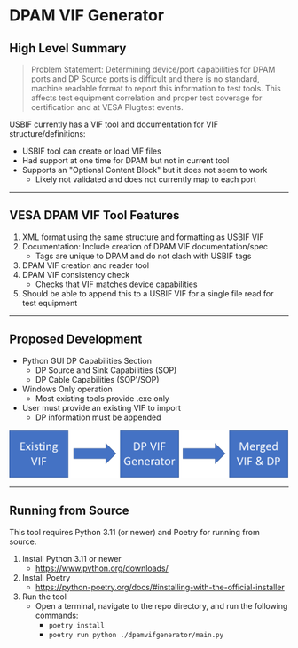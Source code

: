 # DPAM VIF Generator

## High Level Summary
> Problem Statement: Determining device/port capabilities for DPAM ports and DP Source ports is difficult and there is no standard, machine readable format to report this information to test tools. This affects test equipment correlation and proper test coverage for certification and at VESA Plugtest events.

USBIF currently has a VIF tool and documentation for VIF structure/definitions:
+ USBIF tool can create or load VIF files
+ Had support at one time for DPAM but not in current tool
+ Supports an "Optional Content Block" but it does not seem to work
    - Likely not validated and does not currently map to each port

___

## VESA DPAM VIF Tool Features
1. XML format using the same structure and formatting as USBIF VIF
2. Documentation: Include creation of DPAM VIF documentation/spec
    - Tags are unique to DPAM and do not clash with USBIF tags
3. DPAM VIF creation and reader tool
4. DPAM VIF consistency check
    - Checks that VIF matches device capabilities
5. Should be able to append this to a USBIF VIF for a single file read for test equipment

___

## Proposed Development
+ Python GUI DP Capabilities Section
    - DP Source and Sink Capabilities (SOP)
    - DP Cable Capabilities (SOP'/SOP)
+ Windows Only operation
    - Most existing tools provide .exe only
+ User must provide an existing VIF to import
    - DP information must be appended

![generation flow](./assets/read_me_flow.png)

___

## Running from Source

This tool requires Python 3.11 (or newer) and Poetry for running from source.

1. Install Python 3.11 or newer
    - https://www.python.org/downloads/
2. Install Poetry
    - https://python-poetry.org/docs/#installing-with-the-official-installer
3. Run the tool
    - Open a terminal, navigate to the repo directory, and run the following commands:
        - ```poetry install```
        - ```poetry run python ./dpamvifgenerator/main.py```
